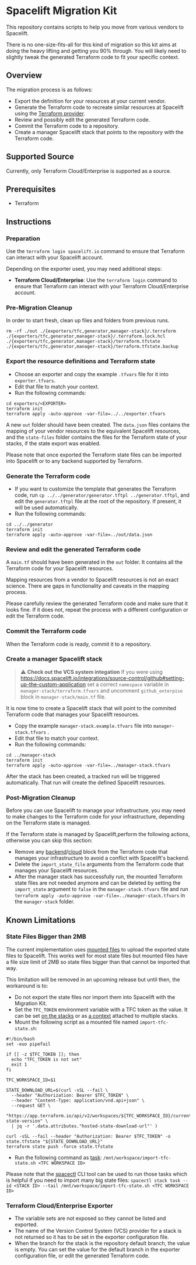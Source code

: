 # Spacelift Migration Kit

This repository contains scripts to help you move from various vendors to Spacelift.

There is no one-size-fits-all for this kind of migration so this kit aims at doing the heavy lifting and getting you 90% through. You will likely need to slightly tweak the generated Terraform code to fit your specific context.

## Overview

The migration process is as follows:

- Export the definition for your resources at your current vendor.
- Generate the Terraform code to recreate similar resources at Spacelift using the [Terraform provider](https://registry.terraform.io/providers/spacelift-io/spacelift/latest/docs).
- Review and possibly edit the generated Terraform code.
- Commit the Terraform code to a repository.
- Create a manager Spacelift stack that points to the repository with the Terraform code.

## Supported Source

Currently, only Terraform Cloud/Enterprise is supported as a source.

## Prerequisites

- Terraform


## Instructions

### Preparation

Use the `terraform login spacelift.io` command to ensure that Terraform can interact with your Spacelift account.

Depending on the exporter used, you may need additional steps:

- **Terraform Cloud/Enterprise**: Use the `terraform login` command to ensure that Terraform can interact with your Terraform Cloud/Enterprise account.

### Pre-Migration Cleanup

In order to start fresh, clean up files and folders from previous runs.

```shell
rm -rf ./out ./{exporters/tfc,generator,manager-stack}/.terraform ./{exporters/tfc,generator,manager-stack}/.terraform.lock.hcl ./{exporters/tfc,generator,manager-stack}/terraform.tfstate ./{exporters/tfc,generator,manager-stack}/terraform.tfstate.backup
```

### Export the resource definitions and Terraform state

- Choose an exporter and copy the example `.tfvars` file for it into `exporter.tfvars`.
- Edit that file to match your context.
- Run the following commands:

```shell
cd exporters/<EXPORTER>
terraform init
terraform apply -auto-approve -var-file=../../exporter.tfvars
```

A new `out` folder should have been created. The `data.json` files contains the mapping of your vendor resources to the equivalent Spacelift resources, and the `state-files` folder contains the files for the Terraform state of your stacks, if the state export was enabled.

Please note that once exported the Terraform state files can be imported into Spacelift or to any backend supported by Terraform.

### Generate the Terraform code

- If you want to customize the template that generates the Terraform code, run `cp ../../generator/generator.tftpl ../generator.tftpl`, and edit the `generator.tftpl` file at the root of the repository. If present, it will be used automatically.
- Run the following commands:

```shell
cd ../../generator
terraform init
terraform apply -auto-approve -var-file=../out/data.json
```

### Review and edit the generated Terraform code

A `main.tf` should have been generated in the `out` folder. It contains all the Terraform code for your Spacelift resources.

Mapping resources from a vendor to Spacelift resources is not an exact science. There are gaps in functionality and caveats in the mapping process.

Please carefully review the generated Terraform code and make sure that it looks fine. If it does not, repeat the process with a different configuration or edit the Terraform code.

### Commit the Terraform code

When the Terraform code is ready, commit it to a repository.

### Create a manager Spacelift stack

> :warning: **Check out the VCS system integation**
> If you were using https://docs.spacelift.io/integrations/source-control/github#setting-up-the-custom-application
> set a correct `namespace` variable in `manager-stack/terraform.tfvars`
> and uncomment `github_enterpise` block in `manager-stack/main.tf` file.

It is now time to create a Spacelift stack that will point to the commited Terraform code that manages your Spacelift resources.

- Copy the example `manager-stack.example.tfvars` file into `manager-stack.tfvars` .
- Edit that file to match your context.
- Run the following commands:

```shell
cd ../manager-stack
terraform init
terraform apply -auto-approve -var-file=../manager-stack.tfvars
```

After the stack has been created, a tracked run will be triggered automatically. That run will create the defined Spacelift resources.

### Post-Migration Cleanup

Before you can use Spacelift to manage your infrastructure,  you may need to make changes to the Terraform code for your infrastructure, depending on the Terraform state is managed.

If the Terraform state is managed by Spacelift,perform the following actions, otherwise you can skip this section:

- Remove any [backend](https://developer.hashicorp.com/terraform/language/settings/backends/configuration#using-a-backend-block)/[cloud](https://developer.hashicorp.com/terraform/language/settings/terraform-cloud) block from the Terraform code that manages your infrastructure to avoid a conflict with Spacelift's backend.
- Delete the `import_state_file` arguments from the Terraform code that manages your Spacelift resources.
- After the manager stack has successfully run, the mounted Terraform state files are not needed anymore and can be deleted by setting the `import_state` argument to `false` in the `manager-stack.tfvars` file and run `terraform apply -auto-approve -var-file=../manager-stack.tfvars` in the `manager-stack` folder.


## Known Limitations

### State Files Bigger than 2MB

The current implementation uses [mounted files](https://docs.spacelift.io/concepts/configuration/environment#mounted-files) to upload the exported state files to Spacelift. This works well for most state files but mounted files have a file size limit of 2MB so state files bigger than that cannot be imported that way.

This limitation will be removed in an upcoming release but until then, the workaround is to:

- Do not export the state files nor import them into Spacelift with the Migration Kit.
- Set the `TFC_TOKEN` environment variable with a TFC token as the value. It can be set [on the stacks](https://docs.spacelift.io/concepts/configuration/environment#environment-variables) or as [a context](https://docs.spacelift.io/concepts/configuration/context) attached to multiple stacks.
- Mount the following script as a mounted file named `import-tfc-state.sh`:

```shell
#!/bin/bash
set -euo pipefail

if [[ -z $TFC_TOKEN ]]; then
  echo "TFC_TOKEN is not set"
  exit 1
fi

TFC_WORKSPACE_ID=$1

STATE_DOWNLOAD_URL=$(curl -sSL --fail \
  --header "Authorization: Bearer $TFC_TOKEN" \
  --header "Content-Type: application/vnd.api+json" \
  --request GET \
  "https://app.terraform.io/api/v2/workspaces/${TFC_WORKSPACE_ID}/current-state-version" \
  | jq -r '.data.attributes."hosted-state-download-url"' )

curl -sSL --fail --header "Authorization: Bearer $TFC_TOKEN" -o state.tfstate "${STATE_DOWNLOAD_URL}"
terraform state push -force state.tfstate
```

- Run the following command as [task](https://docs.spacelift.io/concepts/run/task): `/mnt/workspace/import-tfc-state.sh <TFC WORKSPACE ID>`

Please note that the [spacectl](https://github.com/spacelift-io/spacectl) CLI tool can be used to run those tasks which is helpful if you need to import many big state files: `spacectl stack task --id <STACK ID> --tail /mnt/workspace/import-tfc-state.sh <TFC WORKSPACE ID>`

### Terraform Cloud/Enterprise Exporter

- The variable sets are not exposed so they cannot be listed and exported.
- The name of the Version Control System (VCS) provider for a stack is not returned so it has to be set in the exporter configuration file.
- When the branch for the stack is the repository default branch, the value is empty. You can set the value for the default branch in the exporter configuration file, or edit the generated Terraform code.
